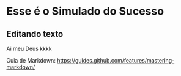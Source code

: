 # Esse é o Simulado do Sucesso
## Editando texto

Ai meu Deus kkkk

Guia de Markdown:
https://guides.github.com/features/mastering-markdown/
